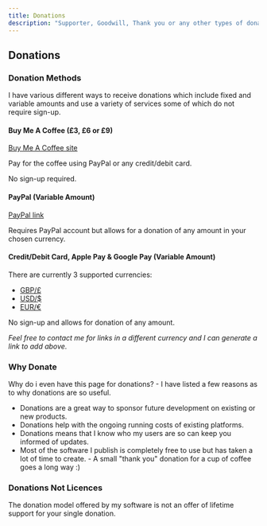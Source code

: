 ```yaml
---
title: Donations
description: "Supporter, Goodwill, Thank you or any other types of donation"
---
```


## Donations

### Donation Methods

I have various different ways to receive donations which include fixed and variable amounts and use a variety of services some of which do not require sign-up.

#### Buy Me A Coffee (£3, £6 or £9)

[Buy Me A Coffee site](https://www.buymeacoffee.com/blythmeister)

Pay for the coffee using PayPal or any credit/debit card.

No sign-up required.

#### PayPal (Variable Amount)

[PayPal link](https://www.paypal.me/BlythMeister)

Requires PayPal account but allows for a donation of any amount in your chosen currency.

#### Credit/Debit Card, Apple Pay & Google Pay (Variable Amount)

There are currently 3 supported currencies:

* [GBP/£](https://donate.stripe.com/4gw9Bzgyh0a03yo8ww)
* [USD/$](https://donate.stripe.com/aEUfZXdm5aOE7OE8wx)
* [EUR/€](https://donate.stripe.com/4gwcNLgyh9KA1qg6oq)

No sign-up and allows for donation of any amount.

_Feel free to contact me for links in a different currency and I can generate a link to add above._

### Why Donate

Why do i even have this page for donations? - I have listed a few reasons as to why donations are so useful.

* Donations are a great way to sponsor future development on existing or new products.
* Donations help with the ongoing running costs of existing platforms.
* Donations means that I know who my users are so can keep you informed of updates.
* Most of the software I publish is completely free to use but has taken a lot of time to create. - A small "thank you" donation for a cup of coffee goes a long way :)

### Donations Not Licences

The donation model offered by my software is not an offer of lifetime support for your single donation.
